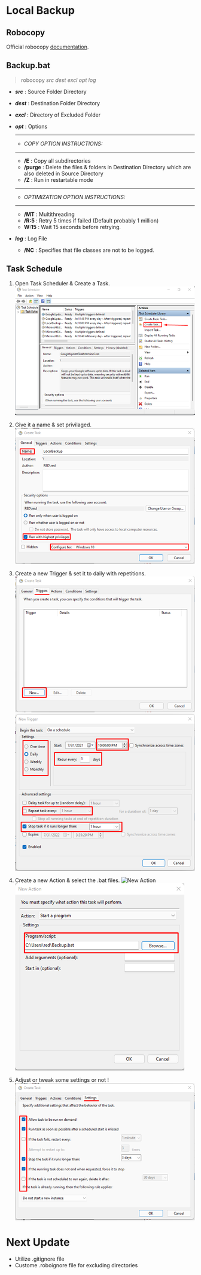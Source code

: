# Local Backup

## Robocopy
Official robocopy [documentation](https://docs.microsoft.com/en-us/windows-server/administration/windows-commands/robocopy).

## Backup.bat

> robocopy *src* *dest* *excl* *opt* *log*

- ***src***  : Source Folder Directory
- ***dest*** : Destination Folder Directory
- ***excl*** : Directory of Excluded Folder
- ***opt*** : Options
     
    ---
    * *COPY OPTION INSTRUCTIONS:*
    ---  
    - **/E** : Copy all subdirectories
    - **/purge** : Delete the files & folders in Destination Directory which are also deleted in Source Directory
    - **/Z** : Run in restartable mode
    --- 
    * *OPTIMIZATION OPTION INSTRUCTIONS:*
    ---  
    - **/MT** : Multithreading
    - **/R:5** : Retry 5 times if failed (Default probably 1 million)
    - **W:15** : Wait 15 seconds before retrying.
- ***log*** : Log File
    - **/NC** : Specifies that file classes are not to be logged.

## Task Schedule
1. Open Task Scheduler & Create a Task. ![Create Taks](DoucmentaionImages\TaskSchedule\CreateTask.png)

2. Give it a name & set privilaged. ![Give a Name](DoucmentaionImages\TaskSchedule\General.png)

3. Create a new Trigger & set it to daily with repetitions. ![New Trigger](DoucmentaionImages\TaskSchedule\NewTrigger.png)
![New Trigger Details](DoucmentaionImages\TaskSchedule\Trigger.png)

4. Create a new Action & select the .bat files. ![New Action](DoucmentaionImages\TaskSchedule\NewAction.png)
![New Action Details](DoucmentaionImages\TaskSchedule\Action.png)

5. Adjust or tweak some settings or not ! ![Settings](DoucmentaionImages\TaskSchedule\Settings.png)


# Next Update
- Utilize .gitignore file
- Custome .roboignore file for excluding directories


